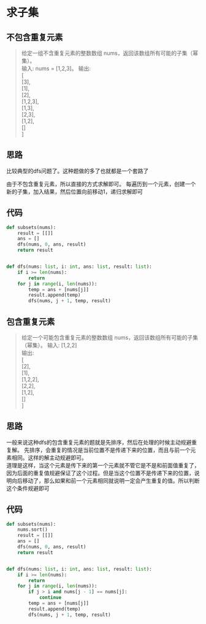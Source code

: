 # 求子集

## 不包含重复元素
> 给定一组不含重复元素的整数数组 nums，返回该数组所有可能的子集（幂集）。  
> 输入: nums = [1,2,3]。 
输出:  
[  
  [3],  
  [1],  
  [2],  
  [1,2,3],  
  [1,3],  
  [2,3],  
  [1,2],  
  []  
]  

**思路**
-------

比较典型的dfs问题了。这种题做的多了也就都是一个套路了

由于不包含重复元素，所以直接的方式求解即可。
每遍历到一个元素，创建一个新的子集，加入结果，然后位置向前移动1，递归求解即可

**代码**
-------

```python
def subsets(nums):
	result = [[]]
	ans = []
	dfs(nums, 0, ans, result)
	return result


def dfs(nums: list, i: int, ans: list, result: list):
	if i >= len(nums):
		return
	for j in range(i, len(nums)):
		temp = ans + [nums[j]]
		result.append(temp)
		dfs(nums, j + 1, temp, result)
```

## 包含重复元素 
> 给定一个可能包含重复元素的整数数组 nums，返回该数组所有可能的子集（幂集）。 
> 输入: [1,2,2]   
输出:  
[  
  [2],  
  [1],  
  [1,2,2],  
  [2,2],  
  [1,2],  
  []  
]  

**思路**
-------

一般来说这种dfs的包含重复元素的题就是先排序，然后在处理的时候主动规避重复解。 
先排序，会重复的情况是当前位置不是传递下来的位置，而且与前一个元素相同。这样的解主动规避即可。  
道理是这样，当这个元素是传下来的第一个元素就不管它是不是和前面值重复了，因为后面的重复值规避保证了这个过程。但是当这个位置不是传递下来的位置，说明向后移动了，那么如果和前一个元素相同就说明一定会产生重复的值。所以判断这个条件规避即可


**代码**
-------

```python
def subsets(nums):
	nums.sort()
	result = [[]]
	ans = []
	dfs(nums, 0, ans, result)
	return result


def dfs(nums: list, i: int, ans: list, result: list):
	if i >= len(nums):
		return
	for j in range(i, len(nums)):
		if j > i and nums[j - 1] == nums[j]:
			continue
		temp = ans + [nums[j]]
		result.append(temp)
		dfs(nums, j + 1, temp, result)
```

